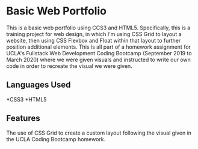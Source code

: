 # Basic Web Portfolio
This is a basic web portfolio using CCS3 and HTML5. Specifically, this is a training project for web design, in which I'm using CSS Grid to layout a website, then using CSS Flexbox and Float within that layout to further position additional elements. This is all part of a homework assignment for UCLA's Fullstack Web Development Coding Bootcamp (September 2019 to March 2020) where we were given visuals and instructed to write our own code in order to recreate the visual we were given.

## Languages Used
*CSS3
*HTML5

## Features
The use of CSS Grid to create a custom layout following the visual given in the UCLA Coding Bootcamp homework.
